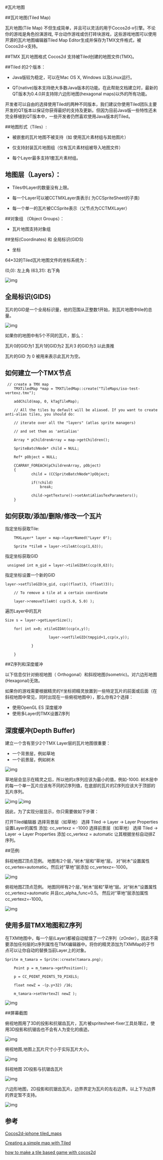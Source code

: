 #瓦片地图

##瓦片地图(Tiled Map)

瓦片地图(Tile Map) 不但生成简单，并且可以灵活的用于Cocos2d-x引擎。不论你的游戏是角色扮演游戏, 平台动作游戏或仿打砖块游戏，这些游戏地图可以使用开源的瓦片地图编辑器Tiled Map Editor生成并保存为TMX文件格式，被Cocos2d-x支持。


##TMX 瓦片地图格式
Cocos2d 支持被Tiled创建的地图文件(TMX)。

 

##Tiled 的2个版本：
 

* Java版较为稳定，可以在Mac OS X, Windows 以及Linux运行。
 

* QT(native)版本支持绝大多数Java版本的功能。在此帮助文档建立时，最新的QT版本为0.4.0并支持除六边形地图(hexagonal maps)以外的所有功能。
 

开发者可以自由的选择使用Tiled的两种不同版本，我们建议你使用Tiled团队主要开发的QT版本以保证你获得最好的支持及更新。但因为目前Java版一些特性还未完全移植到QT版本中，一些开发者仍然喜欢使用Java版本的Tiled。

##地图形式（Tiles）:

* 被嵌套的瓦片地图不被支持（如 使用瓦片素材组与其他图片）

* 仅支持封装瓦片地图组（仅有瓦片素材组被导入地图文件）

* 每个Layer最多支持1套瓦片素材组。

## 地图层（Layers）：

* Tiles中Layer的数量没有上限。

* 每一个Layer可以被CCTMXLayer类表示( 为CCSpriteSheet的子类)

* 每一个单一的瓦片被CCSprite表示（父节点为CCTMXLayer）

##对象组 （Object Groups）：
* 瓦片地图支持对象组
 
##坐标(Coordinates) 和 全局标识(GIDS)
* 坐标

64*32的Tiled瓦片地图文件的坐标系统为：

(0,0): 左上角
(63,31): 右下角


![img](res/tile.png)


## 全局标识(GIDS)
 

瓦片的GID是一个全局标识量，他的范围从正整数1开始，到瓦片地图中tile的总量。


![img](res/GIDA.png)

如果你的地图中有5个不同的瓦片，那么：

瓦片0的GID为1
瓦片1的GID为2
瓦片3 的GID为3
以此类推
 

瓦片的GID 为 0 被用来表示此瓦片为空。

## 如何建立一个TMX节点

```
 // create a TMX map
    TMXTiledMap *map = TMXTiledMap::create("TileMaps/iso-test-vertexz.tmx");

    addChild(map, 0, kTagTileMap);

    // All the tiles by default will be aliased. If you want to create anti-alias tiles, you should do:

    // iterate over all the "layers" (atlas sprite managers)

    // and set them as 'antialias' 

    Array * pChildrenArray = map->getChildren();

    SpriteBatchNode* child = NULL;

    Ref* pObject = NULL;

    CCARRAY_FOREACH(pChildrenArray, pObject)
    {
            child = (CCSpriteBatchNode*)pObject;

            if(!child)
                break;

            child->getTexture()->setAntiAliasTexParameters();
    }
```

## 如何获取/添加/删除/修改一个瓦片

指定坐标获取Tile:

```
    TMXLayer* layer = map->layerNamed("Layer 0");

    Sprite *tile0 = layer->tileAt(ccp(1,63));
```

指定坐标获取GID

```
 unsigned int m_gid = layer->tileGIDAt(ccp(0,63));
```

指定坐标设置一个新的GID

```
layer->setTileGID(m_gid, ccp((float)3, (float)3));

    // To remove a tile at a certain coordinate

    layer->removeTileAt( ccp(5.0, 5.0) );
```

遍历Layer中的瓦片

```
Size s = layer->getLayerSize();

    for( int x=0; xtileGIDAt(ccp(x,y));

                    layer->setTileGID(tmpgid+1,ccp(x,y));

            }

    }
```

##Z序列和深度缓冲

 

以下信息仅针对俯视地图（ Orthogonal）和斜视地图(Isometric)。对六边形地图(Hexagonal)无效。

 

如果你的游戏需要根据精灵的Y坐标把精灵放置到一些特定瓦片的前面或后面（在斜视地图中常见，同时出现在一些俯视地图中），那么你有2个选择：

* 使用OpenGL ES 深度缓冲
* 使用多Layer的TMX设置Z序列

## 深度缓冲(Depth Buffer)
 

建立一个含有至少2个TMX Layer层的瓦片地图很重要：

* 一个背景层，例如草地
* 一个前景层，例如树木

![img](res/layers.png)

草地层会显示在精灵之后，所以他的z序列应该为最小的值，例如-1000. 树木层中的每一个单一瓦片应该有不同的Z序列值，在底部的瓦片的Z序列应该大于顶部的瓦片序列。

![img](res/grass.png)   ![img](res/tree.png)

因此，为了实现分层显示，你只需要做如下步骤：

打开Tiled编辑器
选择背景层（如草地）
选择 Tiled → Layer → Layer Properties  设置Layer的属性
添加: cc_vertexz = -1000
选择前景层（如草地）
选择 Tiled → Layer → Layer Properties
添加 cc_vertexz = automatic 让其根据坐标自动排Z序列。
 

 

##范例:

斜视地图Z顶点范例。 地图有2个层，”树木“层和”草地“层。 对“树木”设置属性 cc_vertex=automatic。然后对“草地”层添加 cc_vertexz=-1000。

![img](res/vertexZ.png) 

俯视地图Z顶点范例。 地图同样有2个层，”树木“层和”草地“层。对“树木”设置属性 cc_vertexz=automatic 并且cc_alpha_func=0.5。 然后对“草地”层添加属性cc_vertexz=-1000。

![img](res/vertex.png) 

## 使用多层TMX地图和Z序列

在TXM地图中，每一个层(Layer)都被自动赋值了一个Z序列（zOrder），因此不需要添加任何层的z序列属性在TMX编辑器中。将你的精灵添加为TXMMap的子节点可以让你自动的替换当前Layer上的对象。
 
```
Sprite m_tamara = Sprite::create(tamara.png);

    Point p = m_tamara->getPosition();

    p = CC_POINT_POINTS_TO_PIXELS;

    float newZ = -(p.y+32) /16;

    m_tamara->setVertexZ( newZ );
```

![img](res/zorder.png) 

##屏幕截图

俯视地图用了3D的投影和抗锯齿瓦片，瓦片被spritesheet-fixer工具处理过，使用3D投影和抗锯齿也不会有人为变化的痕迹。

![img](res/Orthogonal.png) 

俯视地图,地图上瓦片尺寸小于实际瓦片大小。

![img](res/Orthogonal2.png) 

斜视地图 2D投影与抗锯齿瓦片

![img](res/Isometric.png)

六边形地图，2D投影和抗锯齿瓦片。边界界定为瓦片的左右边界。以上下为边界的界定暂不支持。

![img](res/Hexagonal.png)

## 参考

[Cocos2d-iphone tiled_maps](http://www.cocos2d-iphone.org/wiki/doku.php/prog_guide:tiled_maps)

[Creating a simple map with Tiled](http://sourceforge.net/apps/mediawiki/tiled/index.php?title=Creating_a_simple_map_with_Tiled)

[how to make a tile based game with cocos2d](http://www.raywenderlich.com/1163/how-to-make-a-tile-based-game-with-cocos2d)